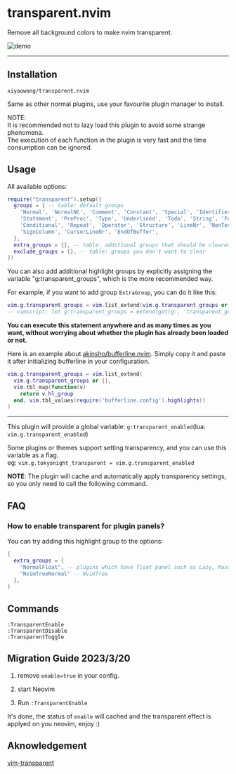 # transparent.nvim

Remove all background colors to make nvim transparent.

![demo](https://user-images.githubusercontent.com/47070852/226154013-bc0168ba-c914-442e-9132-1e86d1899bc5.gif)

---

## Installation

`xiyaowong/transparent.nvim`

Same as other normal plugins, use your favourite plugin manager to install.

NOTE:<br/>
It is recommended not to lazy load this plugin to avoid some strange phenomena.<br/>
The execution of each function in the plugin is very fast and the time consumption can be ignored.

## Usage

All available options:

```lua
require("transparent").setup({
  groups = { -- table: default groups
    'Normal', 'NormalNC', 'Comment', 'Constant', 'Special', 'Identifier',
    'Statement', 'PreProc', 'Type', 'Underlined', 'Todo', 'String', 'Function',
    'Conditional', 'Repeat', 'Operator', 'Structure', 'LineNr', 'NonText',
    'SignColumn', 'CursorLineNr', 'EndOfBuffer',
  },
  extra_groups = {}, -- table: additional groups that should be cleared
  exclude_groups = {}, -- table: groups you don't want to clear
})
```

You can also add additional highlight groups by explicitly assigning the variable "g:transparent_groups", which is the more recommended way.

For example, if you want to add group `ExtraGroup`, you can do it like this:

```lua
vim.g.transparent_groups = vim.list_extend(vim.g.transparent_groups or {}, { "ExtraGroup" })
-- vimscript: let g:transparent_groups = extend(get(g:, 'transparent_groups', []), ["ExtraGroup"])
```

**You can execute this statement anywhere and as many times as you want, without worrying about whether the plugin has already been loaded or not.**

Here is an example about [akinsho/bufferline.nvim](https://github.com/akinsho/bufferline.nvim).
Simply copy it and paste it after initializing bufferline in your configuration.

```lua
vim.g.transparent_groups = vim.list_extend(
  vim.g.transparent_groups or {},
  vim.tbl_map(function(v)
    return v.hl_group
  end, vim.tbl_values(require('bufferline.config').highlights))
)
```

---

This plugin will provide a global variable: `g:transparent_enabled`(lua: `vim.g.transparent_enabled`)

Some plugins or themes support setting transparency, and you can use this variable as a flag.<br/>
eg: `vim.g.tokyonight_transparent = vim.g.transparent_enabled`

**NOTE**: The plugin will cache and automatically apply transparency settings, so you only need to call the following command.

## FAQ

### How to enable transparent for plugin panels?

You can try adding this highlight group to the options:

```lua
{
  extra_groups = {
    "NormalFloat", -- plugins which have float panel such as Lazy, Mason, LspInfo
    "NvimTreeNormal" -- NvimTree
  },
}
```

## Commands

```
:TransparentEnable
:TransparentDisable
:TransparentToggle
```
## Migration Guide 2023/3/20

1. remove `enable=true` in your config.

2. start Neovim

3. Run `:TransparentEnable`

It's done, the status of `enable` will cached and the transparent effect is applyed on you neovim, enjoy :)

## Aknowledgement

[vim-transparent](https://github.com/Kjwon15/vim-transparent)
